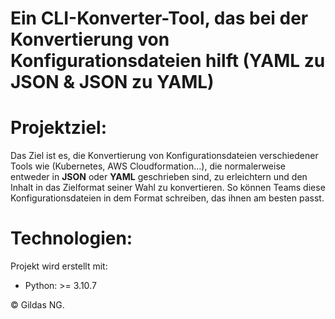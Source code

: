 # Ein CLI-Konverter-Tool, das bei der Konvertierung von Konfigurationsdateien hilft (YAML zu JSON & JSON zu YAML)


# Projektziel:
 Das Ziel ist es, die Konvertierung von Konfigurationsdateien verschiedener Tools wie (Kubernetes, AWS Cloudformation...), die normalerweise entweder in **JSON** oder **YAML** geschrieben sind, zu erleichtern und den Inhalt in das Zielformat seiner Wahl zu konvertieren.
 So können Teams diese Konfigurationsdateien in dem Format schreiben, das ihnen am besten passt.
 
# Technologien:
  Projekt wird erstellt mit:

 - Python: >= 3.10.7
  
 
 © Gildas NG.
